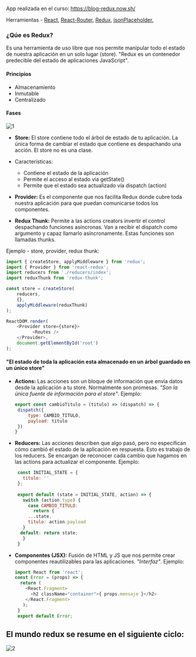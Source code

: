 App realizada en el curso: https://blog-redux.now.sh/

Herramientas - [React](https://es.reactjs.org/), [React-Router](https://reacttraining.com/react-router/web/guides/quick-start), [Redux](https://es.redux.js.org/), [jsonPlaceholder.](https://jsonplaceholder.typicode.com/)

### ¿Qúe es Redux?
Es una herramienta de uso libre que nos permite manipular todo el estado de nuestra aplicación en un solo lugar (store).
"Redux es un contenedor predecible del estado de aplicaciones JavaScript".

#### Principios
- Almacenamiento
- Inmutable
- Centralizado

#### Fases
![1](https://user-images.githubusercontent.com/38017835/61195707-6fef5200-a68f-11e9-8558-f96219b13983.PNG)

- **Store:** El store contiene todo el árbol de estado de tu aplicación. La única forma de cambiar el estado que contiene es despachando una acción. El store no es una clase.
 - Características:
   * Contiene el estado de la aplicación
   * Permite el acceso al estado vía getState()
   * Permite que el estado sea actualizado vía dispatch (action)
 - **Provider:** Es el componente que nos facilita Redux donde cubre toda nuestra aplicación para que puedan comunicarse todos los componentes.

 - **Redux Thunk:** Permite a las actions creators invertir el control despachando funciones asíncronas.
Van a recibir el dispatch como argumento y capaz llamarlo asíncronamente. Estas funciones son llamadas thunks.

Ejemplo - store, provider, redux thunk:
	
```javascript
import { createStore, applyMiddleware } from 'redux';
import { Provider } from 'react-redux';
import reducers from './reducers/index';
import reduxThunk from 'redux-thunk';

const store = createStore(
 	reducers,
  	{},
  	applyMiddleware(reduxThunk)
);

ReactDOM.render(  
  	<Provider store={store}>
    	  <Routes />
  	</Provider>,
  	document.getElementById('root')
);
```
   
#### "El estado de toda la aplicación esta almacenado en un árbol guardado en un único store"

- **Actions:** Las acciones son un bloque de información que envia datos desde la aplicación a tu store.  Normalmente son promesas. *"Son la única fuente de información para el store"*.
Ejemplo:
   ```javascript
  export const cambioTitulo = (titulo) => (dispatch) => {
  	dispatch({
    	type: CAMBIO_TITULO,
    	payload: titulo
    })
  }


- **Reducers:**  Las acciones describen que algo pasó, pero no especifican cómo cambió el estado de la aplicación en respuesta. Esto es trabajo de los reducers. Se encargan de reconocer cada cambio que hagamos en las actions para actualizar el componente.
Ejemplo:
  ```javascript
   const INITIAL_STATE = {
     titulo: ''
   };
    	
   export default (state = INITIAL_STATE, action) => {
     switch (action.type) {
       case CAMBIO_TITULO:
         return {
	   ...state,
	   titulo: action.payload
	 }
	default: return state;
     }
   }

- **Componentes (JSX):** Fusión de HTML y JS que nos permite crear componentes reautilizables para las aplicaciones. *"Interfaz"*.
Ejemplo:

  ```javascript
  import React from 'react';
  const Error = (props) => {
    return (
      <React.Fragment>
        <h2 className="container">{ props.mensaje }</h2>
      </React.Fragment>
     );
   } 
   export default Error;

 ## El mundo redux se resume en el siguiente ciclo:
 ![2](https://user-images.githubusercontent.com/38017835/61195708-6fef5200-a68f-11e9-9ea2-6893f5875cfd.PNG)
